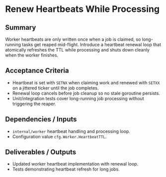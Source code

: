 # Renew Heartbeats While Processing

## Summary
Worker heartbeats are only written once when a job is claimed, so long-running tasks get reaped mid-flight. Introduce a heartbeat renewal loop that atomically refreshes the TTL while processing and shuts down cleanly when the worker finishes.

## Acceptance Criteria
- Heartbeat is set with `SETNX` when claiming work and renewed with `SETXX` on a jittered ticker until the job completes.
- Renewal loop cancels before job cleanup so no stale goroutine persists.
- Unit/integration tests cover long-running job processing without triggering the reaper.

## Dependencies / Inputs
- `internal/worker` heartbeat handling and processing loop.
- Configuration value `cfg.Worker.HeartbeatTTL`.

## Deliverables / Outputs
- Updated worker heartbeat implementation with renewal loop.
- Tests demonstrating heartbeat refresh for long jobs.
